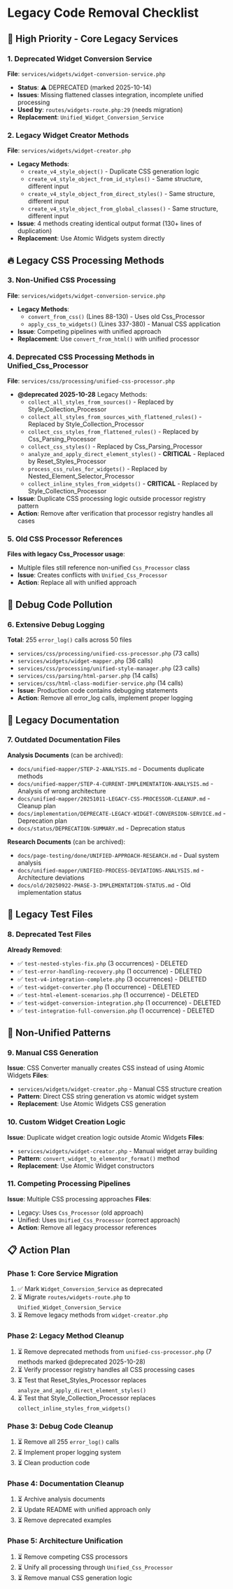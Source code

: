 # Legacy Code Removal Checklist

## 🚨 High Priority - Core Legacy Services

### 1. Deprecated Widget Conversion Service
**File**: `services/widgets/widget-conversion-service.php`
- **Status**: ⚠️ DEPRECATED (marked 2025-10-14)
- **Issues**: Missing flattened classes integration, incomplete unified processing
- **Used by**: `routes/widgets-route.php:29` (needs migration)
- **Replacement**: `Unified_Widget_Conversion_Service`

### 2. Legacy Widget Creator Methods
**File**: `services/widgets/widget-creator.php`
- **Legacy Methods**:
  - `create_v4_style_object()` - Duplicate CSS generation logic
  - `create_v4_style_object_from_id_styles()` - Same structure, different input
  - `create_v4_style_object_from_direct_styles()` - Same structure, different input
  - `create_v4_style_object_from_global_classes()` - Same structure, different input
- **Issue**: 4 methods creating identical output format (130+ lines of duplication)
- **Replacement**: Use Atomic Widgets system directly

## 🔥 Legacy CSS Processing Methods

### 3. Non-Unified CSS Processing
**File**: `services/widgets/widget-conversion-service.php`
- **Legacy Methods**:
  - `convert_from_css()` (Lines 88-130) - Uses old Css_Processor
  - `apply_css_to_widgets()` (Lines 337-380) - Manual CSS application
- **Issue**: Competing pipelines with unified approach
- **Replacement**: Use `convert_from_html()` with unified processor

### 4. Deprecated CSS Processing Methods in Unified_Css_Processor
**File**: `services/css/processing/unified-css-processor.php`
- **@deprecated 2025-10-28** Legacy Methods:
  - `collect_all_styles_from_sources()` - Replaced by Style_Collection_Processor
  - `collect_all_styles_from_sources_with_flattened_rules()` - Replaced by Style_Collection_Processor
  - `collect_css_styles_from_flattened_rules()` - Replaced by Css_Parsing_Processor
  - `collect_css_styles()` - Replaced by Css_Parsing_Processor
  - `analyze_and_apply_direct_element_styles()` - **CRITICAL** - Replaced by Reset_Styles_Processor
  - `process_css_rules_for_widgets()` - Replaced by Nested_Element_Selector_Processor
  - `collect_inline_styles_from_widgets()` - **CRITICAL** - Replaced by Style_Collection_Processor
- **Issue**: Duplicate CSS processing logic outside processor registry pattern
- **Action**: Remove after verification that processor registry handles all cases

### 5. Old CSS Processor References
**Files with legacy Css_Processor usage**:
- Multiple files still reference non-unified `Css_Processor` class
- **Issue**: Creates conflicts with `Unified_Css_Processor`
- **Action**: Replace all with unified approach

## 🐛 Debug Code Pollution

### 6. Extensive Debug Logging
**Total**: 255 `error_log()` calls across 50 files
- `services/css/processing/unified-css-processor.php` (73 calls)
- `services/widgets/widget-mapper.php` (36 calls)
- `services/css/processing/unified-style-manager.php` (23 calls)
- `services/css/parsing/html-parser.php` (14 calls)
- `services/css/html-class-modifier-service.php` (14 calls)
- **Issue**: Production code contains debugging statements
- **Action**: Remove all error_log calls, implement proper logging

## 📄 Legacy Documentation

### 7. Outdated Documentation Files
**Analysis Documents** (can be archived):
- `docs/unified-mapper/STEP-2-ANALYSIS.md` - Documents duplicate methods
- `docs/unified-mapper/STEP-4-CURRENT-IMPLEMENTATION-ANALYSIS.md` - Analysis of wrong architecture
- `docs/unified-mapper/20251011-LEGACY-CSS-PROCESSOR-CLEANUP.md` - Cleanup plan
- `docs/implementation/DEPRECATE-LEGACY-WIDGET-CONVERSION-SERVICE.md` - Deprecation plan
- `docs/status/DEPRECATION-SUMMARY.md` - Deprecation status

**Research Documents** (can be archived):
- `docs/page-testing/done/UNIFIED-APPROACH-RESEARCH.md` - Dual system analysis
- `docs/unified-mapper/UNIFIED-PROCESS-DEVIATIONS-ANALYSIS.md` - Architecture deviations
- `docs/old/20250922-PHASE-3-IMPLEMENTATION-STATUS.md` - Old implementation status

## 🧪 Legacy Test Files

### 8. Deprecated Test Files
**Already Removed**:
- ✅ `test-nested-styles-fix.php` (3 occurrences) - DELETED
- ✅ `test-error-handling-recovery.php` (1 occurrence) - DELETED  
- ✅ `test-v4-integration-complete.php` (3 occurrences) - DELETED
- ✅ `test-widget-converter.php` (1 occurrence) - DELETED
- ✅ `test-html-element-scenarios.php` (1 occurrence) - DELETED
- ✅ `test-widget-conversion-integration.php` (1 occurrence) - DELETED
- ✅ `test-integration-full-conversion.php` (1 occurrence) - DELETED

## 🔄 Non-Unified Patterns

### 9. Manual CSS Generation
**Issue**: CSS Converter manually creates CSS instead of using Atomic Widgets
**Files**:
- `services/widgets/widget-creator.php` - Manual CSS structure creation
- **Pattern**: Direct CSS string generation vs atomic widget system
- **Replacement**: Use Atomic Widgets CSS generation

### 10. Custom Widget Creation Logic
**Issue**: Duplicate widget creation logic outside Atomic Widgets
**Files**:
- `services/widgets/widget-creator.php` - Manual widget array building
- **Pattern**: `convert_widget_to_elementor_format()` method
- **Replacement**: Use Atomic Widget constructors

### 11. Competing Processing Pipelines
**Issue**: Multiple CSS processing approaches
**Files**:
- Legacy: Uses `Css_Processor` (old approach)
- Unified: Uses `Unified_Css_Processor` (correct approach)
- **Action**: Remove all legacy processor references

## 📋 Action Plan

### Phase 1: Core Service Migration
1. ✅ Mark `Widget_Conversion_Service` as deprecated
2. ⏳ Migrate `routes/widgets-route.php` to `Unified_Widget_Conversion_Service`
3. ⏳ Remove legacy methods from `widget-creator.php`

### Phase 2: Legacy Method Cleanup
1. ⏳ Remove deprecated methods from `unified-css-processor.php` (7 methods marked @deprecated 2025-10-28)
2. ⏳ Verify processor registry handles all CSS processing cases
3. ⏳ Test that Reset_Styles_Processor replaces `analyze_and_apply_direct_element_styles()`
4. ⏳ Test that Style_Collection_Processor replaces `collect_inline_styles_from_widgets()`

### Phase 3: Debug Code Cleanup  
1. ⏳ Remove all 255 `error_log()` calls
2. ⏳ Implement proper logging system
3. ⏳ Clean production code

### Phase 4: Documentation Cleanup
1. ⏳ Archive analysis documents
2. ⏳ Update README with unified approach only
3. ⏳ Remove deprecated examples

### Phase 5: Architecture Unification
1. ⏳ Remove competing CSS processors
2. ⏳ Unify all processing through `Unified_Css_Processor`
3. ⏳ Remove manual CSS generation logic
